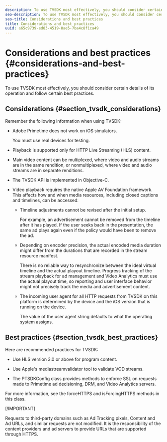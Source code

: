```yaml
---
description: To use TVSDK most effectively, you should consider certain details of its operation and follow certain best practices.
seo-description: To use TVSDK most effectively, you should consider certain details of its operation and follow certain best practices.
seo-title: Considerations and best practices
title: Considerations and best practices
uuid: a65c9739-ed83-4519-8ae5-7ba4c8f1ca49
---
```


# Considerations and best practices {#considerations-and-best-practices}

To use TVSDK most effectively, you should consider certain details of its operation and follow certain best practices.

## Considerations {#section_tvsdk_considerations}

Remember the following information when using TVSDK:

* Adobe Primetime does not work on iOS simulators.

  You must use real devices for testing.

* Playback is supported only for HTTP Live Streaming (HLS) content.

* Main video content can be multiplexed, where video and audio streams are in the same rendition, or nonmultiplexed, where video and audio streams are in separate renditions.

* The TVSDK API is implemented in Objective-C.

* Video playback requires the native Apple AV Foundation framework. This affects how and when media resources, including closed captions and timelines, can be accessed:

  * Timeline adjustments cannot be revised after the initial setup.

    For example, an advertisement cannot be removed from the timeline after it has played. If the user seeks back in the presentation, the same ad plays again even if the policy would have been to remove the ad.

  * Depending on encoder precision, the actual encoded media duration might differ from the durations that are recorded in the stream resource manifest.

    There is no reliable way to resynchronize between the ideal virtual timeline and the actual playout timeline. Progress tracking of the stream playback for ad management and Video Analytics must use the actual playout time, so reporting and user interface behavior might not precisely track the media and advertisement content.

  * The incoming user agent for all HTTP requests from TVSDK on this platform is determined by the device and the iOS version that is running on the device.

    The value of the user agent string defaults to what the operating system assigns.

## Best practices {#section_tvsdk_best_practices}

Here are recommended practices for TVSDK:

* Use HLS version 3.0 or above for program content.

* Use Apple's mediastreamvalidator tool to validate VOD streams.

* The PTSDKConfig class provides methods to enforce SSL on requests made to Primetime ad decisioning, DRM, and Video Analytics servers.

For more information, see the forceHTTPS and isForcingHTTPS methods in this class.

[!IMPORTANT]

Requests to third-party domains such as Ad Tracking pixels, Content and Ad URLs, and similar requests are not modified. It is the responsibility of the content providers and ad servers to provide URLs that are supported through HTTPS.